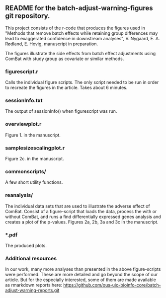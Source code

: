 
README for the batch-adjust-warning-figures git repository.
----------------------

This project consists of the r-code that produces the figures used in "Methods that remove batch effects while retaining group
differences may lead to exaggerated confidence in downstream analyses", V. Nygaard, E. A.
Rødland, E. Hovig, manuscript in preparation.

The figures illustrate the side effects from batch effect adjustments using ComBat with study group as covariate or similar methods. 

### figurescript.r

Calls the individual figure scripts. The only script needed to be run in order to recreate the figures in the article. Takes about 6 minutes. 

### sessionInfo.txt

The output of sessionInfo() when figurescript was run.

### overviewplot.r

Figure 1. in the manuscript. 

### samplesizescalingplot.r

Figure 2c. in the manuscript. 

### commonscripts/

A few short utility functions.

### reanalysis/  

The individual data sets that are used to illustrate the adverse effect of ComBat.
Consist of a figure-script that loads the data, process the with or without ComBat, and runs a find differentially expressed genes analysis and creates a plot of the p-values. Figures 2a, 2b, 3a and 3c in the manuscript.


### *.pdf

The produced plots.

### Additional resources

In our work, many more analyses than presented in the above figure-scripts were performed. These are more detailed and go beyond the scope of our article. But for the especially interested, some of them are made available as rmarkdown reports here:
https://github.com/ous-uio-bioinfo-core/batch-adjust-warning-reports.git
